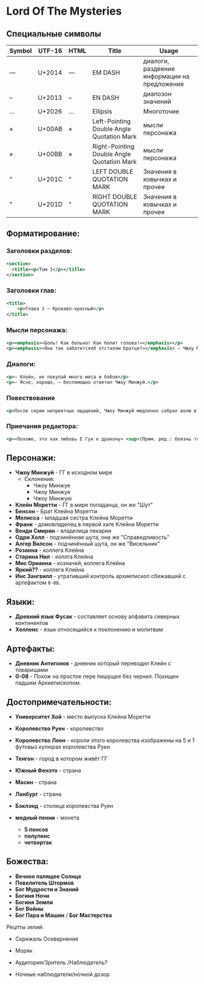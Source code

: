 # Lord Of The Mysteries

## Специальные символы

| Symbol | UTF-16 |  HTML   | Title    | Usage |
|--------|--------|---------|----------|-------|
|    —   | U+2014 | &mdash; | EM DASH  | диалоги, раздеение информации на предложения |
|    –   | U+2013 | &ndash; | EN DASH  | диапозон значений |
|    …   | U+2026 | &mldr;  | Ellipsis | Многоточие |
|    «   | U+00AB | &laquo; | Left-Pointing Double Angle Quotation Mark | мысли персонажа |
|    »   | U+00BB | &raquo; | Right-Pointing Double Angle Quotation Mark | мысли персонажа |
|    “	 | U+201C | &ldquo; | LEFT DOUBLE QUOTATION MARK | Значения в ковычках и прочее |
|    ”	 | U+201D | &rdquo; | RIGHT DOUBLE QUOTATION MARK | Значения в ковычках и прочее |

## Форматирование:
### Заголовки разделов:
```xml
<section>
  <title><p>Том 1</p></title>
</section>
```

### Заголовки глав:
```xml
<title>
	<p>Глава 1 — Кроваво-красный</p>
</title>
```

### Мысли персонажа:
```xml
<p><emphasis>«Боль! Как больно! Как болит голова!»</emphasis></p>
<p><emphasis>«Она так заботитсяоб отсталом братце?»</emphasis> — Чжоу Минжуй улыбнулся и кивнул — Хорошо.</p>
```

### Диалоги:
```xml
<p>— Клейн, не покупай много мяса и бобов</p>
<p>— Ясно, хорошо, — беспомощно ответил Чжоу Минжуй.</p>
```

### Повествование
```xml
<p>После серии неприятных ощущений, Чжоу Минжуй медленно собрал волю в кулак.</p>
```

### Приечания редактора:
```xml
<p>«Похоже, это как любовь Е Гун к дракону» <sup>(Прим. ред.: боязнь того, что нравится)</sup></p>
```

## Персонажи:
- **Чжоу Минжуй** - ГГ в исходном мире
	- Склонения:
		- Чжоу Минжуе
		- Чжоу Минжуя
		- Чжоу Минжую
- **Клейн Моретти** - ГГ в мире попаданца, он же "Шут"
- **Бенсон** - Брат Клейна Моретти
- **Мелисса** - младшая сестра Клейна Моретти
- **Франк** - домовладелец в первой хате Клейна Моретти
- **Венди Смирин** - владелица пекарни
- **Одри Холл** - подчинённая шута, она же "Справедливость"
- **Алгер Вилсон** - подчинённый шута, он же "Висельник"
- **Розанна** - коллега Клейна
- **Старина Нил** - коллга Клейна
- **Мис Орианна** - козначей, коллега Клейна
- **Яркий??** - коллега Клейна
- **Инс Зангвилл** - утративший контроль архиепископ сбежавший с артефактом `0-08`.

## Языки:
- **Древний язык Фусак** - составляет основу алфавита северных континентов
- **Хелленс** - язык относящийся к поклонению и молитвам

## Артефакты:
- **Дневник Антигонов** - дневник который переводил Клейн с товарищами
- **0-08** - Похож на простое пере пишущее без чернил. Похищен падшим Архиепископом.

## Достопримечательности:
- **Университет Хой** - место выпуска Клейна Моретти
- **Королевство Руен** - королевство
- **Королевство Лоен** - короли этого королевства изображены на 5 и 1 футовыз купюрах королевства Руен
- **Тенгон** - город в котором живёт ГГ
- **Южный Фенэто** - страна
- **Масин** - страна
- **Ланбург** - страна
- **Бэклэнд** - столица королевства Руен

- **медный пенни** - монета
	- **5 пенсов**
	- **полупенс**
	- **четвертак**

## Божества:
- **Вечное палящее Солнце**
- **Повелитель Штормов**
- **Бог Мудрости и Знаний**
- **Богиня Ночи**
- **Богиня Земли**
- **Бог Войны**
- **Бог Пара и Машин** / **Бог Мастерства**

Рецпты зелий:
- Скрижаль Осквернения

- Моряк
- Аудитория/Зритель /Наблюдатель?
- Ночные наблюдатели/ночной дозор

